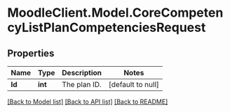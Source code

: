 # MoodleClient.Model.CoreCompetencyListPlanCompetenciesRequest

## Properties

Name | Type | Description | Notes
------------ | ------------- | ------------- | -------------
**Id** | **int** | The plan ID. | [default to null]

[[Back to Model list]](../README.md#documentation-for-models) [[Back to API list]](../README.md#documentation-for-api-endpoints) [[Back to README]](../README.md)

